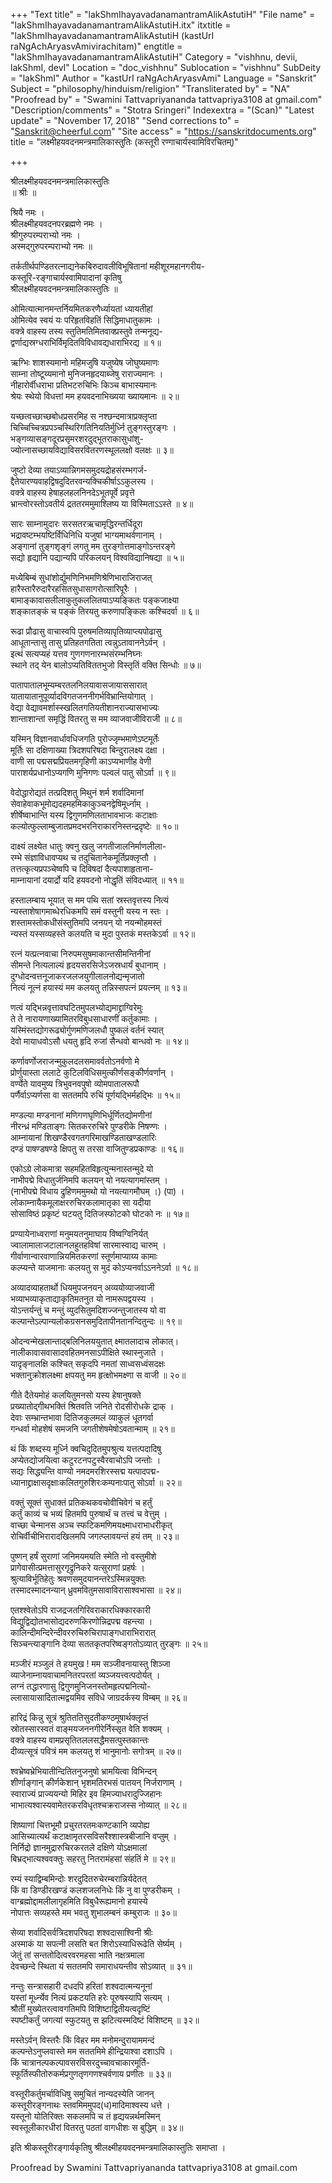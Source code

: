 +++
"Text title" = "lakShmIhayavadanamantramAlikAstutiH"
"File name" = "lakShmIhayavadanamantramAlikAstutiH.itx"
itxtitle = "lakShmIhayavadanamantramAlikAstutiH (kastUrI raNgAchAryasvAmivirachitam)"
engtitle = "lakShmIhayavadanamantramAlikAstutiH"
Category = "vishhnu, devii, lakShmI, devI"
Location = "doc_vishhnu"
Sublocation = "vishhnu"
SubDeity = "lakShmI"
Author = "kastUrI raNgAchAryasvAmi"
Language = "Sanskrit"
Subject = "philosophy/hinduism/religion"
"Transliterated by" = "NA"
"Proofread by" = "Swamini Tattvapriyananda tattvapriya3108 at gmail.com"
"Description/comments" = "Stotra Sringeri"
Indexextra = "(Scan)"
"Latest update" = "November 17, 2018"
"Send corrections to" = "Sanskrit@cheerful.com"
"Site access" = "https://sanskritdocuments.org"
title = "लक्ष्मीहयवदनमन्त्रमालिकास्तुतिः (कस्तूरी रण्गाचार्यस्वामिविरचितम्)"

+++
  
 श्रीलक्ष्मीहयवदनमन्त्रमालिकास्तुतिः   
 ॥ श्रीः ॥  
  
श्रियै नमः ।  
श्रीलक्ष्मीहयवदनपरब्रह्मणे नमः ।  
श्रीगुरुपरम्पराभ्यो नमः ।  
अस्मद्गुरुपरम्पराभ्यो नमः ॥  
  
तर्कतीर्थपण्डितरत्नाद्यनेकबिरुदावलीविभूषितानां महीशूरमहानगरीय-  
कस्तूरि-रङ्गाचार्यस्वामिपादानां कृतिषु  
श्रीलक्ष्मीहयवदनमन्त्रमालिकास्तुतिः ॥  
  
ओमित्यात्मानमन्तर्नियमितकरणैर्ध्यायतां ध्यायतीहां  
ओमित्येव स्वयं यः परिहृतविहतिं सिद्धिमाधातुकामः ।  
वक्त्रे वाहस्य तस्य स्तुतिमतिमितवाक्प्रस्तुवे तन्मनूद्य-  
द्वर्णाद्यस्रग्धराभिर्विमृदितविविधावद्यधाराभिरद्य ॥ १॥  
  
ऋग्भिः शाशस्यमानो महिमजुषि यजुष्येष जोघुष्यमाणः  
साम्ना तोष्टूय्यमानो मुनिजनहृदयाब्जेषु राराज्यमानः ।  
नीहारोर्वीधराभा प्रतिभटरुचिभिः किञ्च बाभास्यमानः  
श्रेयः स्थेयो विधत्तां मम हयवदनाभिख्यया ख्यायमानः ॥ २॥  
  
यच्छत्वच्छाच्छबोधप्रसरमिह स नश्छन्दमात्राप्रक्लृप्ता  
चिच्चिच्चित्रप्रपञ्चस्थिरिगतिनियतिर्मुर्ध्नि तुङ्गस्तुरङ्गः ।  
भङ्गव्यासङ्गदूरप्रसृमरशरदुद्भूतराकासुधांशु-  
ज्योत्नासच्छायविद्याविसरवितरणस्थूललक्षो वलक्षः ॥ ३॥  
  
जुष्टो देव्या तयाऽव्यान्निगमसमुदयद्रोहसंरम्भगर्ज-  
द्दैतेयारण्यवाहद्विषदुदितरवन्यक्चिकीर्षाऽऽकुलस्य ।  
वक्त्रे वाहस्य हेषाहलहलनिनदेऽभूतपूर्वे प्रवृत्ते  
भ्रान्त्वोरस्तोऽवतीर्य द्रततरममुमाश्लिष्य या विस्मिताऽऽस्ते ॥ ४॥  
  
सारः साम्नामुदारः सरसतरऋचामृद्धिरन्तर्धिदूरा  
भद्रावष्टम्भयष्टिर्विधिनिधि यजुषां भाग्यमाथर्वणानाम् ।  
अङ्गानां तुङ्गशृङ्गं लगतु मम तुरङ्गोत्तमाङ्गोऽन्तरङ्गे  
सद्यो हृद्यानि पद्यान्यपि परिकलयन् विश्वविद्यानिषद्या ॥ ५॥  
  
मध्येबिम्बं सुधांशोर्द्युमणिनिभमणिश्रेणिभाराजिराजत्  
हारैस्तारैरुदारैरहसितसुधासागरोत्सारिपूरैः ।  
बामाङ्कावासलीलाकुतुकललितयाऽप्यङ्कितः पङ्कजाक्ष्या  
शङ्कातङ्कं च पङ्कं तिरयतु करुणापङ्किलः कश्चिदर्वा ॥ ६॥  
  
रूढा प्रौढासु वाचास्वपि पुरुषमतिव्यापृतिव्याप्त्यपोढासु  
आधूतान्तासु तासु प्रतिहतगतिता त्वन्नुऽतावाननेऽर्वन् ।  
इत्थं सत्यप्यहं यत्तव गुणगणनारम्भसंरम्भनिघ्नः  
स्थाने तद् येन बालोऽप्यतिविततभुजो विस्तृतिं वक्ति सिन्धोः ॥ ७॥  
  
पातापातालभूम्यम्बरतलनिलयावासजायाससारात्  
यातायातानुपूर्व्यादविगतजननीगर्भविभ्रान्तियोगात् ।  
वेद्या वेद्यावमर्शास्स्खलितगतियतीशानराज्यासभाज्यः  
शान्ताशान्तां समृद्धिं वितरतु स मम व्याजवाजीविराजी ॥ ८॥  
  
यस्मिन् विज्ञानवार्धावधिजगति पुरोज्जृम्भमाणेऽष्टमूर्तेः  
मूर्तिः सा दक्षिणाख्या त्रिदशपरिषदा बिन्दुरालक्ष्य दक्षा ।  
वाणी सा पद्मसद्मप्रियतमगृहिणी काऽप्यभाणीह वेणी  
पाराशर्यप्रधानोऽप्यगणि मुनिगणः पल्वलं पातु सोऽर्वा ॥ ९॥  
  
वेदोद्धारोद्यतं तत्प्रदिशतु मिथुनं शर्म शर्वादिमानां  
सेवाहेवाकभूमोद्यदहमहमिकाकुञ्चनद्वेषिमूर्ध्नाम् ।  
शीर्षेष्वाभान्ति यस्य द्विगुणमणिलताभावभाजः कटाक्षाः  
कल्योत्फुल्लाम्बुजातप्रमदभरनिराकारनिस्तन्द्रदृष्टेः ॥ १०॥  
  
दाक्ष्यं लक्ष्येत धातुः क्वनु खलु जगतीजालनिर्माणलीला-  
रम्भे संज्ञाविधावप्यथ च तदुचितानेकमूर्तिप्रक्लृप्तौ ।  
तत्तत्कृत्यप्रपञ्चेष्वपि च दिविषदां दैत्यपाशाहृताना-  
माम्नायानां दयार्द्रो यदि हयवदनो नोद्धृतिं संविदध्यात् ॥ ११॥  
  
हस्तालम्बाय भूयात् स मम पथि सतां स्रस्तवृत्तस्य नित्यं  
न्यस्ताशेषागमाब्धेरधिकमपि समं वस्तुनी यस्य न स्तः ।  
शस्तामस्तोकधीसंस्तुतिमपि जनयन् यो नयन्मोहमस्तं  
न्यस्तं यस्सव्यहस्ते कलयति च मुदा पुस्तकं मस्तकेऽर्वा ॥ १२॥  
  
रत्नं यत्प्रत्नवाचा निरुपमसुषमाकान्तसीमन्तिनीनां  
सीमन्ते नित्यलाल्यं हृदयसरसिजेऽजस्रधार्यं बुधानाम् ।  
दुग्धोदन्वत्तनूजाकरजलजयुगीलालनोद्यन्मृजातो  
नित्यं नूत्नं हयास्यं मम कलयतु तन्निस्सपत्नं प्रयत्नम् ॥ १३॥  
  
णत्वं यद्भिन्नवृत्तावघटितमुपलभ्योद्यमाद्द्राग्विरेमुः  
ते ते नारायणाख्यामितरविबुधसाधारणीं कर्तुकामाः ।  
यस्मिंस्तद्योगरूढ्योर्गुणमणिजलधौ पुष्कलं वर्तनं स्यात्  
देवो मायाधवोऽसौ धयतु हृदि रुजां सैन्धवो बान्धवो नः ॥ १४॥  
  
कर्णावर्णोजराजन्मुकुलदलसमावर्वतोऽनर्वणो मे  
प्रोर्णुयास्ता ललाटे कुटिलविधिसमुत्कीर्णसङ्कीर्णवर्णान् ।  
वर्ण्येते यावमुष्य त्रिभुवनवपुषो व्योमपातालरूपौ  
पर्णैर्वाऽप्यर्णसा वा सततमपि रुचिं पूर्णयद्भिर्महद्भिः ॥ १५॥  
  
मण्डल्या मण्डनानां मणिगणघृणिभिर्धूर्णितद्योमणीनां  
नीरन्ध्रं मण्डिताङ्गः सितकररुचिरे पुण्डरीके निषण्णः ।  
आम्नायानां शिखण्डैरवगतगरिमाखण्डिताखण्डलारिः  
दण्डं पाषण्डषण्डे क्षिपतु स तरसा वाजितुण्डप्रकाण्डः ॥ १६॥  
  
एकोऽग्रे लोकमात्रा सहमहितविहृत्युन्मनास्तन्मुदे यो  
नाभीपद्मे विधातुर्जनिमपि कलयन् यो नयत्यागमांस्तम् ।  
(नाभीपद्मे विधाय द्रुहिणममुमथो यो नयत्यागमौघम् ।) (पा) ।  
लोकाम्नायैकमूलाक्षररुचिरकलामातृका सा यदीया  
सोसाविष्ठं प्रकृष्टं घटयतु दितिजस्फोटको घोटको नः ॥ १७॥  
  
प्रण्यायेनाध्वराणां मनुमयतनुमाघाय विष्वग्विनिर्यत्  
ज्वालामालाजटालानलहुतहविषां सारमास्वाद्य चारुम् ।  
गीर्वाणान्वारवाणान्नियमितकरणां स्तूर्णमाप्याय्य कामाः  
कल्प्यन्ते याजमानाः कलयतु स मुदं कोऽप्यनर्वाऽऽननेऽर्वा ॥ १८॥  
  
अव्यादव्याहतार्थो धियमुपजनयन् अव्ययोव्याजवाजी  
भव्याभव्याकृताद्याकृतिमतनुत यो नामरूपद्वयस्य ।  
योऽन्तर्यन्तुं च मन्तुं व्युदसितुमदिशज्जन्तुजातस्य यो वा  
कल्पान्तेऽल्पान्यलोकग्रसनसमुदितापीनतानन्दितुन्दः ॥ १९॥  
  
ओदन्वन्मेखलान्ताद्बलिनिलययुतात् क्ष्मातलादाच लोकात्।  
नालीकावासवासादवहितमनसाऽपीक्षिते स्थास्नुजाते ।  
यादृङ्नालक्षि कश्चित् सकृदपि नमतां साध्वसध्वंसदक्षः  
भक्तानुक्रोशलक्ष्मा क्षपयतु मम हृत्क्षोभमक्ष्णा स वाजी ॥ २०॥  
  
गीते दैतेयमोहं कलयितुमनसो यस्य हेषानुषक्ते  
प्रख्यातोद्गीथभक्तिं श्रितवति जनिते रोदसीरोधके द्राक् ।  
देवाः सम्भ्रान्तभावा दितिजकुलमलं व्याकुलं धूतगर्वा  
गन्धर्वा मोहशेषं समजनि जगतीशेषमेषोऽवतान्माम् ॥ २१॥  
  
थं किं शब्दस्य मूर्ध्नि क्वचिदुदितमुपश्रुत्य यत्तत्पदादिषु  
अप्येतद्योजयित्वा कटुरटनपटुस्वैरवाचोऽपि जन्तोः ।  
सद्यः सिद्ध्यन्ति वाण्यो नमदमरशिरस्सद्म यत्पादपद्म-  
ध्यानाद्द्राक्षासदृक्षाःकलितगुरुशिरःकम्पनाःपातु सोऽर्वा ॥ २२॥  
  
वक्तुं सूक्तं सुधाक्तं प्रतिकथकवचोवीचिवेगं च हर्तुं  
कर्तुं काव्यं च भव्यं हितमपि पुरुषार्थं च तत्त्वं च वेत्तुम् ।  
वाच्छा चेन्मानस अञ्च स्फटिकमणिमयक्ष्माधराभाधरीकृत्  
रोचिर्वीचीभिरारादखिलमपि जगत्प्लावयन्तं हयं तम् ॥ २३॥  
  
पुष्णन् हर्षं सुराणां जनिमयमयति स्मेति नो वस्तुमीशे  
प्रागेवासीत्प्रमत्तासुरगृद्रुनिकरे यत्सुराणां प्रहर्षः ।  
श्रुत्याविर्भूतिहेतुः श्रवणसमुदयानन्तरेऽस्मिन्नयुक्तः  
तस्मादस्मादनन्यान् ध्रुवमवितुमसावाविरासाश्वभासा ॥ २४॥  
  
एतश्श्वेतोऽपि राजद्रजतगिरिवराकारधिक्कारकारी  
विद्युद्विद्योतभासोद्यदरुणकिरणोन्निद्रपद्म वहन्त्या ।  
कालिन्दीमन्दिरेन्दीवररुचिरुचिरापाङ्गधाराभिरारात्  
सिञ्चन्त्याङ्गानि देव्या सततकृतपरिष्वङ्गतोऽव्यात् तुरङ्गः ॥ २५॥  
  
मञ्जीरं मञ्जुलं ते हयमुख ! मम सञ्जीवनायास्तु शिञ्जा  
व्याजेनाम्नायवाचामनितरपरतां व्यञ्जयत्त्वत्पदोर्यत् ।  
लग्नं तद्धारणासु द्विगुणमुनिजनस्तोमहृत्पद्मनित्यो-  
ल्लासायासादितात्मद्वयमिव सविधे जाग्रदर्कस्य विम्बम् ॥ २६॥  
  
हारिद्रं किन्नु सूत्रं श्रुतिततिसुदतीकण्ठमूषार्थक्लृप्तं  
स्रोतस्सारस्वतं वाङ्मयजननगीरेर्निस्सृत वेति शक्यम् ।  
वक्त्रे वाहस्य वामप्रसृतितललसद्धैमसत्पुस्तकान्तः  
दीव्यत्सूत्रं पवित्रं मम कलयतु शं भानुमानोः सगोत्रम् ॥ २७॥  
  
श्वभ्रेष्वभ्रेभियातीन्दितितनुजनुषो भ्रामयित्वा विभिन्दन्  
शीर्णाङ्गान् कीर्णकेशान् भृशमतिरभसं पातयन् निर्जराणाम् ।  
स्वाराज्यं प्राज्ययन्यो मिहिर इव हिमज्याधरादुज्जिहानः  
भाभात्यश्वास्यवामेतरकरविधृतश्चक्रराजस्स नोव्यात् ॥ २८॥  
  
शिष्याणां चित्तभूमौ प्रचुरतरतमःकण्टकानि व्यपोह्य  
आसिच्यात्यर्थं कटाक्षामृतरसविसरैश्शास्त्रबीजानि वप्तुम् ।  
निर्निद्रो ज्ञानमुद्रारुचिरकरतले दक्षिणे योऽक्षमालां  
बिभ्रद्भात्यश्ववक्तुः सहरतु नितरामंहसां संहतिं मे ॥ २९॥  
  
रम्यं स्याद्विम्बमिन्दोः शरदुदितरुचेरम्बरान्निर्यदेतत्  
किं वा डिण्डीरखण्डं कलशजलनिधेः किं नु वा पुण्डरीकम् ।  
वाग्ब्रह्मोद्दामलीलागृहमिति विबुधैरूह्यमानो हयास्ये  
नोपात्तः सव्यहस्ते मम भवतु शुभालम्बनं कम्बुराजः ॥ ३०॥  
  
सेव्या शर्वादिसर्वत्रिदशपरिषदा शश्वदासाश्विनी श्रीः  
अस्माकं या सपत्नी लसति बत शिरोऽस्याधिरूढेति सेर्ष्यम् ।  
जेतुं तां सन्ततोदित्वरवरमहसा भाति नक्षत्रमाला  
देवच्छन्दे स्थिता यं सततमपि समाराधयन्तीव सोऽव्यात् ॥ ३१॥  
  
नन्तुः सन्त्रासहारी दधदपि हरितां शश्वदात्मन्यनूनां  
यस्तां मूर्ध्न्येव नित्यं प्रकटयति हरेः पूरुषस्यापि सत्यम् ।  
श्रौतीं मुख्येतरत्वावगतिमपि विशिष्टाद्वितीयत्वदृष्टिं  
स्पष्टीकर्तुं जगत्यां स्फुटयतु स झटित्यस्मदिष्टं विशिष्टम् ॥ ३२॥  
  
मस्तेऽर्वन् विस्तरैः किं विहर मम मनोमन्दुरायाममन्दं  
कल्पन्तेऽनुप्लवास्ते मम सततमिमे हीन्द्रियाश्वा दशाऽपि ।  
किं चात्रानल्पकल्पावसरविसरदुच्चावचाकारमूर्ति-  
स्फूर्तिस्फीतोरुकर्मप्रगुणतृणगणश्चर्वणाय प्रणीतः ॥ ३३॥  
  
वस्तूरीकर्तुमर्चाविधिषु समुचितं नान्यदस्येति जानन्  
कस्तूरीरङ्गनाथः स्तवमिममुपद(ध)मादिमाश्वस्य धत्ते ।  
यस्तूनो योतिरिक्तः सकलमपि च तं हृद्ययन्नर्थमस्मिन्  
स्वस्तूलीकारधीरां वितरतु पठतां वागधीशः स बुद्धिम् ॥ ३४॥  
  
इति श्रीकस्तूरीरङ्गार्यकृतिषु श्रीलक्ष्मीहयवदनमन्त्रमालिकास्तुतिः समाप्ता ।  
  
  
Proofread by Swamini Tattvapriyananda tattvapriya3108 at gmail.com  
  
  
